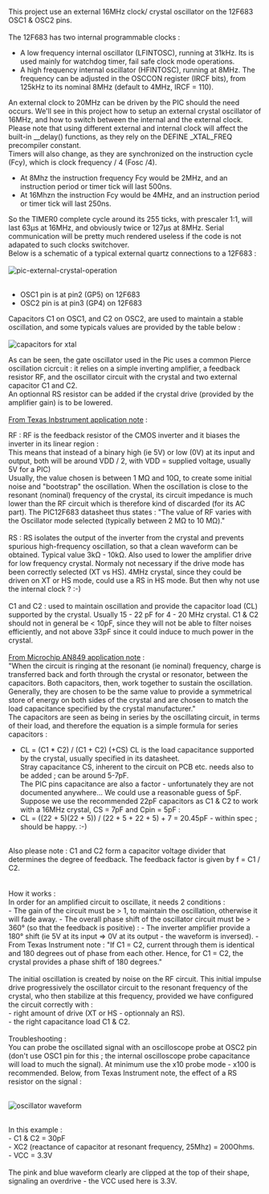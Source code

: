 This project use an external 16MHz clock/ crystal oscillator on the 12F683 OSC1 & OSC2 pins.<br>
<br>
The 12F683 has two internal programmable clocks :
 - A low frequency internal oscillator (LFINTOSC), running at 31kHz. Its is used mainly for watchdog timer, fail safe clock mode operations.
 - A high frequency internal oscillator (HFINTOSC), running at 8MHz. The frequency can be adjusted in the OSCCON register (IRCF bits), from 125kHz to its nominal 8MHz (default to 4MHz, IRCF = 110).

An external clock to 20MHz can be driven by the PIC should the need occurs. We'll see in this project how to setup an external crystal oscillator of 16MHz, and how to switch between the internal and the external clock.<br>
Please note that using different external and internal clock will affect the built-in __delay() functions, as they rely on the DEFINE _XTAL_FREQ precompiler constant.<br>
Timers will also change, as they are synchronized on the instruction cycle (Fcy), which is clock frequency / 4 (Fosc /4).<br>
  - At 8Mhz the instruction frequency Fcy would be 2MHz, and an instruction period or timer tick will last 500ns.
  - At 16Mhzn the  instruction Fcy would be 4MHz, and an instruction period or timer tick will last 250ns.

So the TIMER0 complete cycle around its 255 ticks, with prescaler 1:1, will last 63µs at 16MHz, and obviously twice  or 127µs at 8MHz. Serial communication will be pretty much rendered useless if the code is not adapated to such clocks switchover.<br>
Below is a schematic of a typical external quartz connections to a 12F683 :<br>
 <br>
![pic-external-crystal-operation](https://github.com/user-attachments/assets/7f3bb083-f277-457f-afee-b27d381fbccb)
 <br>
<br>
 - OSC1 pin is at pin2 (GP5) on 12F683 <br>
 - OSC2 pin is at pin3 (GP4) on 12F683<br>

 Capacitors C1 on OSC1, and C2 on OSC2, are used to maintain a stable oscillation, and some typicals values are provided by the table below :<br>
 <br>
  ![capacitors for xtal](https://github.com/user-attachments/assets/d344e37d-e252-4226-a082-f7fc42f0ff1f)
  <br>
 
  As can be seen, the gate oscillator used in the Pic uses a common Pierce oscillation cicrcuit : it relies on a simple inverting amplifier, a feedback resistor RF, and the oscillator circuit with the crystal and two external capacitor C1 and C2.<br>
  An optionnal RS resistor can be added if the crystal drive (provided by the amplifier gain) is to be lowered.<br>
  <br>
 <a href="https://www.ti.com/lit/an/szza043/szza043.pdf?ts=1728842789584"> From Texas Inbstrument application note</a> :<br>
 
 RF : RF is the feedback resistor of the CMOS inverter and it biases the inverter in its linear region :<br>
 This means that instead of a binary high (ie 5V) or low (0V) at its input and output, both will be around VDD / 2, with VDD = supplied voltage, usually 5V for a PIC)<br>
Usually, the value chosen is between 1 MΩ and 10Ω, to create some initial noise and "bootstrap" the oscillation. When the oscillation is close to the resonant (nominal) frequency of the crystal, its circuit impedance is much lower than the RF circuit which is therefore kind of discarded (for its AC part). The PIC12F683 datasheet thus states : "The value of RF varies with the Oscillator mode selected (typically between 2 MΩ to 10 MΩ)." <br>
<br>
RS : RS isolates the output of the inverter from the crystal and prevents spurious high-frequency oscillation, so that a clean waveform can be obtained. Typical value 3kΩ - 10kΩ. Also used to lower the amplifier drive for low frequency crystal. Normaly not necessary if the drive mode has been correctly selected (XT vs HS). 4MHz crystal, since they could be driven on XT or HS mode, could use a RS in HS mode. But then why not use the internal clock ? :-) <br>
<br>
C1 and C2 : used to maintain oscillation and provide the capacitor load (CL) supported by the crystal. Usually 15 - 22 pF for 4 - 20 MHz crystal. C1 & C2 should not in general be < 10pF, since they will not be able to filter noises efficiently, and not above 33pF since it could induce to much power in the crystal.<br>
<br>
<a href="https://ww1.microchip.com/downloads/en/appnotes/00849a.pdf">From Microchip AN849 application note</a> :<br> 
"When the circuit is ringing at the resonant (ie nominal) frequency, charge is transferred back and forth through the crystal or resonator, between the capacitors. Both capacitors, then, work together to sustain the oscillation.<br>
Generally, they are chosen to be the same value to provide a symmetrical store of energy on both sides of the crystal and are chosen to match the load capacitance specified by the crystal manufacturer."<br>
The capacitors are seen as being in series by the oscillating circuit, in terms of their load, and therefore the equation is a simple formula for series capacitors :<br>
- CL = (C1 * C2) / (C1 + C2) (+CS)
CL is the load capacitance supported by the crystal, usually specified in its datasheet.<br>
Stray capacitance CS, inherent to the circuit on PCB etc. needs also to be added ; can be around 5-7pF.<br>
The PIC pins capacitance are also a factor - unfortunately they are not documented anywhere... We could use a reasonable guess of 5pF.<br>
Suppose we use the recommended 22pF capacitors as C1 & C2 to work with a 16MHz crystal, CS = 7pF and Cpin = 5pF :
- CL = ((22 + 5)(22 + 5)) / (22 + 5 + 22 + 5) + 7 = 20.45pF - within spec ; should be happy. :-) <br>
<br>
Also please note : C1 and C2 form a capacitor voltage divider that determines the degree of feedback. The feedback factor is given by f = C1 / C2.<br>
<br>
<br>
How it works :<br>
In order for an amplified circuit to oscillate, it needs 2 conditions :<br>
- The gain of the circuit must be > 1, to maintain the oscillation, otherwise it will fade away.
- The overall phase shift of the oscillator circuit must be > 360° (so that the feedback is positive) :
  - The inverter amplifier provide a 180° shift (ie 5V at its input => 0V at its output - the waveform is inversed).
  - From Texas Instrument note : "If C1 = C2, current through them is identical and 180 degrees out of phase from each other. Hence, for C1 = C2, the crystal provides a phase shift of 180 degrees."<br>
 <br>
 The initial oscillation is created by noise on the RF circuit. This initial impulse drive progressively the oscillator circuit to the resonant frequency of the crystal, who then stabilize at this frequency, provided we have configured the circuit correctly with :<br>
 - right amount of drive (XT or HS - optionnaly an RS).<br>
 - the right capacitance load C1 & C2.<br>
 <br>
 Troubleshooting :<br>
 You can probe the oscillated signal with an oscilloscope probe at OSC2 pin (don't use OSC1 pin for this ; the internal oscilloscope probe capacitance will load to much the signal).
 At minimum use the x10 probe mode - x100 is recommended.
Below, from Texas Instrument note, the effect of a RS resistor on the signal :<br>
<br>

 ![oscillator waveform](https://github.com/user-attachments/assets/c2948a68-4594-457b-8fe8-85bb084d4507)
 
 <br>
 In this example :<br>
 - C1 & C2 = 30pF<br>
 - XC2 (reactance of capacitor at resonant frequency, 25Mhz) = 200Ohms.<br>
 - VCC = 3.3V<br>
 <br>
 The pink and blue waveform clearly are clipped at the top of their shape, signaling an overdrive - the VCC used here is 3.3V.

 
 
